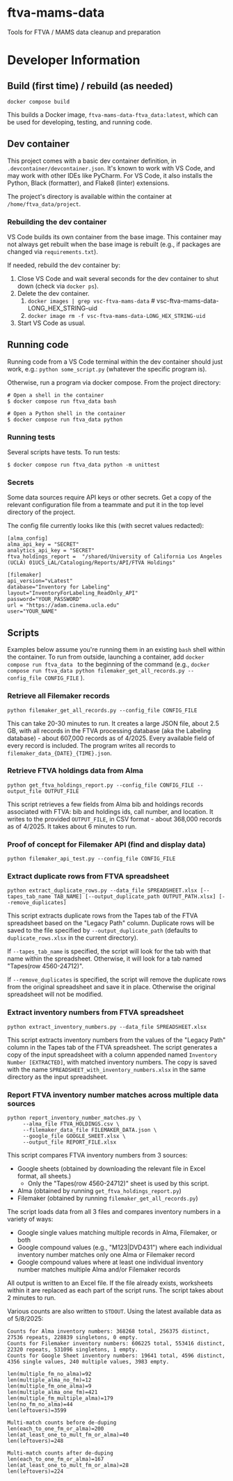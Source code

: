# ftva-mams-data
Tools for FTVA  / MAMS data cleanup and preparation

# Developer Information

## Build (first time) / rebuild (as needed)

`docker compose build`

This builds a Docker image, `ftva-mams-data-ftva_data:latest`, which can be used for developing, testing, and running code.

## Dev container

This project comes with a basic dev container definition, in `.devcontainer/devcontainer.json`. It's known to work with VS Code,
and may work with other IDEs like PyCharm.  For VS Code, it also installs the Python, Black (formatter), and Flake8 (linter)
extensions.

The project's directory is available within the container at `/home/ftva_data/project`.

### Rebuilding the dev container

VS Code builds its own container from the base image. This container may not always get rebuilt when the base image is rebuilt
(e.g., if packages are changed via `requirements.txt`).

If needed, rebuild the dev container by:
1. Close VS Code and wait several seconds for the dev container to shut down (check via `docker ps`).
2. Delete the dev container.
   1. `docker images | grep vsc-ftva-mams-data` # vsc-ftva-mams-data-LONG_HEX_STRING-uid
   2. `docker image rm -f vsc-ftva-mams-data-LONG_HEX_STRING-uid`
3. Start VS Code as usual.


## Running code

Running code from a VS Code terminal within the dev container should just work, e.g.: `python some_script.py` (whatever the specific program is).

Otherwise, run a program via docker compose.  From the project directory:

```
# Open a shell in the container
$ docker compose run ftva_data bash

# Open a Python shell in the container
$ docker compose run ftva_data python
```

### Running tests

Several scripts have tests.  To run tests:
```
$ docker compose run ftva_data python -m unittest
```

### Secrets

Some data sources require API keys or other secrets. Get a copy of the relevant configuration file from a teammate and put it in the top level directory of the project.

The config file currently looks like this (with secret values redacted):
```
[alma_config]
alma_api_key = "SECRET"
analytics_api_key = "SECRET"
ftva_holdings_report =  "/shared/University of California Los Angeles (UCLA) 01UCS_LAL/Cataloging/Reports/API/FTVA Holdings"

[filemaker]
api_version="vLatest"
database="Inventory for Labeling"
layout="InventoryForLabeling_ReadOnly_API"
password="YOUR_PASSWORD"
url = "https://adam.cinema.ucla.edu"
user="YOUR_NAME"
```

## Scripts

Examples below assume you're running them in an existing `bash` shell within the container.  To run from outside, launching
a container, add `docker compose run ftva_data ` to the beginning of the command (e.g., 
`docker compose run ftva_data python filemaker_get_all_records.py --config_file CONFIG_FILE` ).

### Retrieve all Filemaker records

```python filemaker_get_all_records.py --config_file CONFIG_FILE```

This can take 20-30 minutes to run. It creates a large JSON file, about 2.5 GB, with all records in the
FTVA processing database (aka the Labeling database) - about 607,000 records as of 4/2025.
Every available field of every record is included. The program writes all records to `filemaker_data_{DATE}_{TIME}.json`.

### Retrieve FTVA holdings data from Alma

```python get_ftva_holdings_report.py --config_file CONFIG_FILE --output_file OUTPUT_FILE```

This script retrieves a few fields from Alma bib and holdings records associated with FTVA: bib and holdings ids, call number, and location.
It writes to the provided `OUTPUT_FILE`, in CSV format - about 368,000 records as of 4/2025. It takes about 6 minutes to run.

### Proof of concept for Filemaker API (find and display data)

```python filemaker_api_test.py --config_file CONFIG_FILE```

### Extract duplicate rows from FTVA spreadsheet

```python extract_duplicate_rows.py --data_file SPREADSHEET.xlsx [--tapes_tab_name TAB_NAME] [--output_duplicate_path OUTPUT_PATH.xlsx] [--remove_duplicates]```

This script extracts duplicate rows from the Tapes tab of the FTVA spreadsheet based on the "Legacy Path" column. Duplicate rows will be saved to the file specified by `--output_duplicate_path` (defaults to `duplicate_rows.xlsx` in the current directory).

If `--tapes_tab_name` is specified, the script will look for the tab with that name within the spreadsheet. Otherwise, it will look for a tab named "Tapes(row 4560-24712)".

If `--remove_duplicates` is specified, the script will remove the duplicate rows from the original spreadsheet and save it in place. Otherwise the original spreadsheet will not be modified.

### Extract inventory numbers from FTVA spreadsheet

```python extract_inventory_numbers.py --data_file SPREADSHEET.xlsx```

This script extracts inventory numbers from the values of the "Legacy Path" column in the Tapes tab of the FTVA spreadsheet. The script generates a copy of the input spreadsheet with a column appended named `Inventory Number [EXTRACTED]`, with matched inventory numbers. The copy is saved with the name `SPREADSHEET_with_inventory_numbers.xlsx` in the same directory as the input spreadsheet.

### Report FTVA inventory number matches across multiple data sources

```
python report_inventory_number_matches.py \
     --alma_file FTVA_HOLDINGS.csv \
     --filemaker_data_file FILEMAKER_DATA.json \
     --google_file GOOGLE_SHEET.xlsx \
     --output_file REPORT_FILE.xlsx
```

This script compares FTVA inventory numbers from 3 sources:
* Google sheets (obtained by downloading the relevant file in Excel format, all sheets.)
  * Only the "Tapes(row 4560-24712)" sheet is used by this script.
* Alma (obtained by running `get_ftva_holdings_report.py`)
* Filemaker (obtained by running `filemaker_get_all_records.py`)

The script loads data from all 3 files and compares inventory numbers in a variety of ways:
* Google single values matching multiple records in Alma, Filemaker, or both
* Google compound values (e.g., "M123|DVD431") where each individual inventory number matches only one Alma or Filemaker record
* Google compound values where at least one individual inventory number matches multiple Alma and/or Filemaker records

All output is written to an Excel file. If the file already exists, worksheets
within it are replaced as each part of the script runs.  The script takes about 2 minutes to run.

Various counts are also written to `STDOUT`.  Using the latest available data as of 5/8/2025:
```
Counts for Alma inventory numbers: 368268 total, 256375 distinct, 27536 repeats, 228839 singletons, 0 empty.
Counts for Filemaker inventory numbers: 606225 total, 553416 distinct, 22320 repeats, 531096 singletons, 1 empty.
Counts for Google Sheet inventory numbers: 19641 total, 4596 distinct, 4356 single values, 240 multiple values, 3983 empty.

len(multiple_fm_no_alma)=92
len(multiple_alma_no_fm)=12
len(multiple_fm_one_alma)=9
len(multiple_alma_one_fm)=421
len(multiple_fm_multiple_alma)=179
len(no_fm_no_alma)=44
len(leftovers)=3599

Multi-match counts before de-duping
len(each_to_one_fm_or_alma)=200
len(at_least_one_to_mult_fm_or_alma)=40
len(leftovers)=248

Multi-match counts after de-duping
len(each_to_one_fm_or_alma)=167
len(at_least_one_to_mult_fm_or_alma)=28
len(leftovers)=224
```
